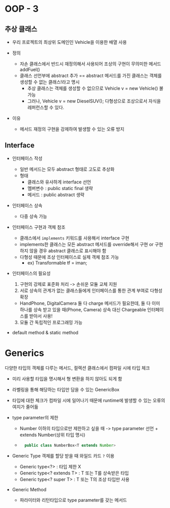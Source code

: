 # OOP - 3

## 추상 클래스
- 우리 프로젝트의 최상위 도메인인 Vehicle을 이용한 배열 사용
- 정의
  - 자손 클래스에서 반드시 재정의해서 사용되어 조상의 구현이 무의미한 메서드 addFuel()
  - 클래스 선언부에 abstract 추가 == abstract 메서드를 가진 클래스는 객체를 생성할 수 없는 클래스!라고 명시
    - 추상 클래스는 객체를 생성할 수 없으므로 Vehicle v = new Vehicle() 불가능
    - 그러나, Vehicle v = new DieselSUV(); 다형성으로 조상으로서 자식을 레퍼런스할 수 있다.

- 이유
  - 메서드 재정의 구현을 강제하여 발생할 수 있는 오류 방지

## Interface
- 인터페이스 작성
  - 일반 메서드는 모두 abstract 형태로 고도로 추상화
  - 형태
    - 클래스와 유사하게 interface 선언
    - 멤버변수 : public static final 생략
    - 메서드 : public abstract 생략

- 인터페이스 상속
  - 다중 상속 가능
- 인터페이스 구현과 객체 참조
  - 클래스에서 `implements` 키워드를 사용해서 interface 구현
  - implements한 클래스는 모든 abstract 메서드를 override해서 구현 or 구현하지 않을 경우 abstract 클래스로 표시해야 함
  - 다형성 때문에 조상 인터페이스로 실제 객체 참조 가능
    - ex) Transformable tf = iman;

- 인터페이스의 필요성
  1. 구현의 강제로 표준화 처리 -> 손쉬운 모듈 교체 지원
  2. 서로 상속의 관계가 없는 클래스들에게 인터페이스를 통한 관계 부여로 다형성 확장
   - HandPhone, DigitalCamera 둘 다 charge 메서드가 필요한데, 둘 다 이미 하나를 상속 받고 있을 때(Phone, Camera) 상속 대신 Chargeable 인터페이스를 받아서 사용!
  3. 모듈 간 독립적인 프로그래밍 가능

- default method & static method

# Generics
다양한 타입의 객체를 다루는 메서드, 컬렉션 클래스에서 컴파일 시에 타입 체크
- 미리 사용할 타입을 명시해서 형 변환을 하지 않아도 되게 함
- 라벨링을 통해 해당하는 타입만 담을 수 있는 GenericBox
- 타입에 대한 체크가 컴파일 시에 일어나기 때문에 runtime에 발생할 수 있는 오류의 여지가 줄어듦
- type parameter의 제한
  - Number 이하의 타입으로만 제한하고 싶을 때 -> type parameter 선언 + extends Number(상위 타입 명시)
  - ```java
      public class NumberBox<T extends Number>
    ```
- Generic Type 객체를 할당 받을 때 와일드 카드 `?` 이용
  - Generic type<?> : 타입 제한 X
  - Generic type<? extends T> : T 또는 T를 상속받은 타입
  - Generic type<? super T> : T 또는 T의 조상 타입만 사용

- Generic Method
  - 파라미터와 리턴타입으로 type parameter를 갖는 메서드

